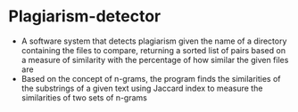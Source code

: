 # Plagiarism-detector
- A software system that detects plagiarism given the name of a directory containing the files to compare, returning a sorted list of pairs based on a measure of similarity with the percentage of how similar the given files are
- Based on the concept of n-grams, the program finds the similarities of the substrings of a given text using Jaccard index to measure the similarities of two sets of n-grams
